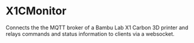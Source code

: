 # X1CMonitor

Connects the the MQTT broker of a Bambu Lab X1 Carbon 3D printer and relays commands and status information to clients via a websocket.